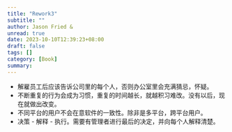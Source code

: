 ```yaml
---
title: "Rework3"
subtitle: ""
author: Jason Fried & 
unread: true
date: 2023-10-10T12:39:23+08:00
draft: false
tags: []
category: [Book]
summary: 
---
```


- 解雇员工后应该告诉公司里的每个人，否则办公室里会充满猜忌，怀疑。
- 不断重复的行为会成为习惯，重复的时间越长，就越积习难改。没有以后，现在就做出改变。
- 不同平台的用户不会在意软件的一致性。除非是多平台，跨平台用户。
- 决策 - 解释 - 执行。需要有管理者进行最后的决定，并向每个人解释清楚。